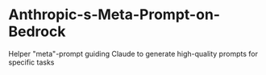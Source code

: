 # Anthropic-s-Meta-Prompt-on-Bedrock
Helper "meta"-prompt guiding Claude to generate high-quality prompts for specific tasks
